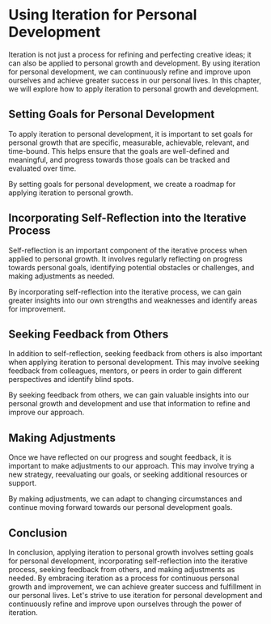 Using Iteration for Personal Development
==========================================================================================

Iteration is not just a process for refining and perfecting creative ideas; it can also be applied to personal growth and development. By using iteration for personal development, we can continuously refine and improve upon ourselves and achieve greater success in our personal lives. In this chapter, we will explore how to apply iteration to personal growth and development.

Setting Goals for Personal Development
--------------------------------------

To apply iteration to personal development, it is important to set goals for personal growth that are specific, measurable, achievable, relevant, and time-bound. This helps ensure that the goals are well-defined and meaningful, and progress towards those goals can be tracked and evaluated over time.

By setting goals for personal development, we create a roadmap for applying iteration to personal growth.

Incorporating Self-Reflection into the Iterative Process
--------------------------------------------------------

Self-reflection is an important component of the iterative process when applied to personal growth. It involves regularly reflecting on progress towards personal goals, identifying potential obstacles or challenges, and making adjustments as needed.

By incorporating self-reflection into the iterative process, we can gain greater insights into our own strengths and weaknesses and identify areas for improvement.

Seeking Feedback from Others
----------------------------

In addition to self-reflection, seeking feedback from others is also important when applying iteration to personal development. This may involve seeking feedback from colleagues, mentors, or peers in order to gain different perspectives and identify blind spots.

By seeking feedback from others, we can gain valuable insights into our personal growth and development and use that information to refine and improve our approach.

Making Adjustments
------------------

Once we have reflected on our progress and sought feedback, it is important to make adjustments to our approach. This may involve trying a new strategy, reevaluating our goals, or seeking additional resources or support.

By making adjustments, we can adapt to changing circumstances and continue moving forward towards our personal development goals.

Conclusion
----------

In conclusion, applying iteration to personal growth involves setting goals for personal development, incorporating self-reflection into the iterative process, seeking feedback from others, and making adjustments as needed. By embracing iteration as a process for continuous personal growth and improvement, we can achieve greater success and fulfillment in our personal lives. Let's strive to use iteration for personal development and continuously refine and improve upon ourselves through the power of iteration.
